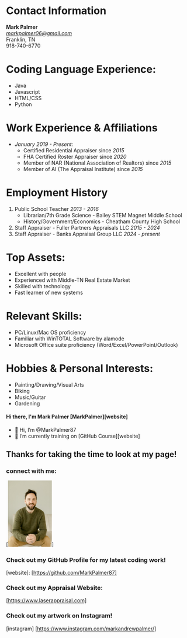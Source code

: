 # Contact Information
**Mark Palmer** <br/>
*markpalmer06@gmail.com*<br/>
Franklin, TN <br>
918-740-6770
# Coding Language Experience:
- Java <!-- when you use [ ] you are making a link -->
- Javascript
- HTML/CSS
- Python

# Work Experience & Affiliations
* *January 2019 - Present:*
   * Certified Residential Appraiser since *2015*
   * FHA Certified Roster Appraiser since *2020*
   * Member of NAR (National Association of Realtors) since *2015*
   * Member of AI (The Appraisal Institute) since *2015*
# Employment History
1. Public School Teacher *2013 - 2016*
   - Librarian/7th Grade Science - Bailey STEM Magnet Middle School
   - History/Government/Economics - Cheatham County High School 
 2. Staff Appraiser - Fuller Partners Appraisals LLC *2015 - 2024*
 3. Staff Appraiser - Banks Appraisal Group LLC *2024 - present*

# Top Assets:
- Excellent with people
- Experienced with Middle-TN Real Estate Market
- Skilled with technology
- Fast learner of new systems

# Relevant Skills:
- PC/Linux/Mac OS proficiency
- Familiar with WinTOTAL Software by alamode
- Microsoft Office suite proficiency (Word/Excel/PowerPoint/Outlook)

# Hobbies & Personal Interests:
- Painting/Drawing/Visual Arts
- Biking
- Music/Guitar
- Gardening

<!-- # Table
Color | RGB | Comment
------|-----|--------
red | 0xff0000 | don't like it
blue | 0x00ff00 | kinda like it
green | 0x0000ff | my color -->

#### Hi there, I'm Mark Palmer [MarkPalmer][website]
- 👋 Hi, I’m @MarkPalmer87
- 🌱 I’m currently training on [GitHub Course][website]

## Thanks for taking the time to look at my page!
### connect with me:
[<img alt="Mark_Palmer" width="120px" src="https://github.com/MarkPalmer87/Images/blob/main/contact_page_image.jpg?raw=true" />]

<!---
karlllarson/karlllarson is a ✨ special ✨ repository because its `README.md` (this file) appears on your GitHub profile.
You can click the Preview link to take a look at your changes.
--->
### Check out my GitHub Profile for my latest coding work!
[website]: [https://github.com/MarkPalmer87] <br> <!-- here is where the website term is defined   also triple ticks ``` allow you to make a copyable text segment ```-->

### Check out my Appraisal Website:
[https://www.laserappraisal.com] <br>
### Check out my artwork on Instagram!
[instagram] [https://www.instagram.com/markandrewpalmer/] 
